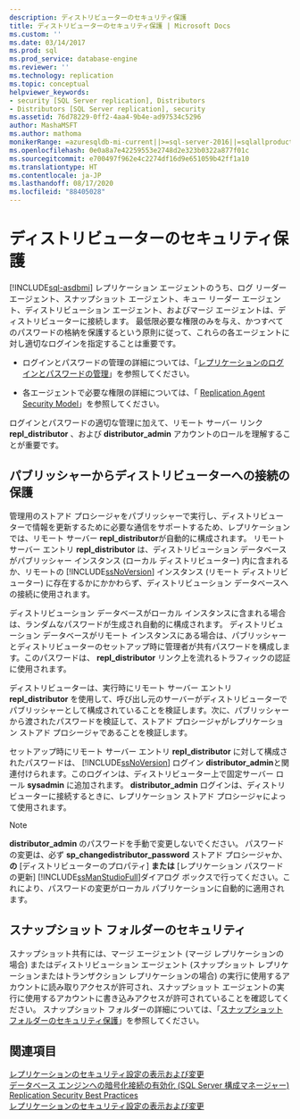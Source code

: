 ```yaml
---
description: ディストリビューターのセキュリティ保護
title: ディストリビューターのセキュリティ保護 | Microsoft Docs
ms.custom: ''
ms.date: 03/14/2017
ms.prod: sql
ms.prod_service: database-engine
ms.reviewer: ''
ms.technology: replication
ms.topic: conceptual
helpviewer_keywords:
- security [SQL Server replication], Distributors
- Distributors [SQL Server replication], security
ms.assetid: 76d78229-0ff2-4aa4-9b4e-ad97534c5296
author: MashaMSFT
ms.author: mathoma
monikerRange: =azuresqldb-mi-current||>=sql-server-2016||=sqlallproducts-allversions
ms.openlocfilehash: 0e0a8a7e42259553e2748d2e323b0322a877f01c
ms.sourcegitcommit: e700497f962e4c2274df16d9e651059b42ff1a10
ms.translationtype: HT
ms.contentlocale: ja-JP
ms.lasthandoff: 08/17/2020
ms.locfileid: "88405028"
---
```

# <a name="secure-the-distributor"></a>ディストリビューターのセキュリティ保護
[!INCLUDE[sql-asdbmi](../../../includes/applies-to-version/sql-asdbmi.md)]
  レプリケーション エージェントのうち、ログ リーダー エージェント、スナップショット エージェント、キュー リーダー エージェント、ディストリビューション エージェント、およびマージ エージェントは、ディストリビューターに接続します。 最低限必要な権限のみを与え、かつすべてのパスワードの格納を保護するという原則に従って、これらの各エージェントに対し適切なログインを指定することは重要です。  
  
-   ログインとパスワードの管理の詳細については、「[レプリケーションのログインとパスワードの管理](../../../relational-databases/replication/security/identity-and-access-control-replication.md)」を参照してください。  
  
-   各エージェントで必要な権限の詳細については、「 [Replication Agent Security Model](../../../relational-databases/replication/security/replication-agent-security-model.md)」を参照してください。  
  
 ログインとパスワードの適切な管理に加えて、リモート サーバー リンク **repl_distributor** 、および **distributor_admin** アカウントのロールを理解することが重要です。  
  
## <a name="securing-the-connection-from-the-publisher-to-the-distributor"></a>パブリッシャーからディストリビューターへの接続の保護  
 管理用のストアド プロシージャをパブリッシャーで実行し、ディストリビューターで情報を更新するために必要な通信をサポートするため、レプリケーションでは、リモート サーバー **repl_distributor**が自動的に構成されます。 リモート サーバー エントリ **repl_distributor** は、ディストリビューション データベースがパブリッシャー インスタンス (ローカル ディストリビューター) 内に含まれるか、リモートの [!INCLUDE[ssNoVersion](../../../includes/ssnoversion-md.md)] インスタンス (リモート ディストリビューター) に存在するかにかかわらず、ディストリビューション データベースへの接続に使用されます。  
  
 ディストリビューション データベースがローカル インスタンスに含まれる場合は、ランダムなパスワードが生成され自動的に構成されます。 ディストリビューション データベースがリモート インスタンスにある場合は、パブリッシャーとディストリビューターのセットアップ時に管理者が共有パスワードを構成します。このパスワードは、 **repl_distributor** リンク上を流れるトラフィックの認証に使用されます。  
  
 ディストリビューターは、実行時にリモート サーバー エントリ **repl_distributor** を使用して、呼び出し元のサーバーがディストリビューターでパブリッシャーとして構成されていることを検証します。次に、パブリッシャーから渡されたパスワードを検証して、ストアド プロシージャがレプリケーション ストアド プロシージャであることを検証します。  
  
 セットアップ時にリモート サーバー エントリ **repl_distributor** に対して構成されたパスワードは、 [!INCLUDE[ssNoVersion](../../../includes/ssnoversion-md.md)] ログイン **distributor_admin**と関連付けられます。このログインは、ディストリビューター上で固定サーバー ロール **sysadmin** に追加されます。 **distributor_admin** ログインは、ディストリビューターに接続するときに、レプリケーション ストアド プロシージャによって使用されます。  
  
> [!NOTE]  
>  **distributor_admin** のパスワードを手動で変更しないでください。 パスワードの変更は、必ず **sp_changedistributor_password** ストアド プロシージャか、 **の** [ディストリビューターのプロパティ] **または** [レプリケーション パスワードの更新] [!INCLUDE[ssManStudioFull](../../../includes/ssmanstudiofull-md.md)]ダイアログ ボックスで行ってください。これにより、パスワードの変更がローカル パブリケーションに自動的に適用されます。  
  
## <a name="snapshot-folder-security"></a>スナップショット フォルダーのセキュリティ  
 スナップショット共有には、マージ エージェント (マージ レプリケーションの場合) またはディストリビューション エージェント (スナップショット レプリケーションまたはトランザクション レプリケーションの場合) の実行に使用するアカウントに読み取りアクセスが許可され、スナップショット エージェントの実行に使用するアカウントに書き込みアクセスが許可されていることを確認してください。 スナップショット フォルダーの詳細については、「[スナップショット フォルダーのセキュリティ保護](../../../relational-databases/replication/security/secure-the-snapshot-folder.md)」を参照してください。  
  
## <a name="see-also"></a>関連項目  
 [レプリケーションのセキュリティ設定の表示および変更](../../../relational-databases/replication/security/view-and-modify-replication-security-settings.md)   
 [データベース エンジンへの暗号化接続の有効化 &#40;SQL Server 構成マネージャー&#41;](../../../database-engine/configure-windows/enable-encrypted-connections-to-the-database-engine.md)   
 [Replication Security Best Practices](../../../relational-databases/replication/security/replication-security-best-practices.md)   
 [レプリケーションのセキュリティ設定の表示および変更](../../../relational-databases/replication/security/view-and-modify-replication-security-settings.md)  
  
  

